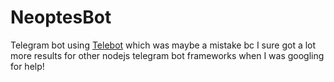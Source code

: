 # NeoptesBot
Telegram bot using [Telebot](https://github.com/mullwar/telebot) which was maybe a mistake bc I sure got a lot more results for other nodejs telegram bot frameworks when I was googling for help!

